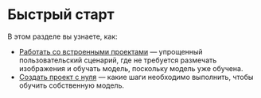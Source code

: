 # Быстрый старт

В этом разделе вы узнаете, как:
* [Работать со встроенными проектами](https://docs.primo-rpa.ru/primo-rpa/primo-rpa-ai-server/user/quick-start/about-system-projects) — упрощенный пользовательский сценарий, где не требуется размечать изображения и обучать модель, поскольку модель уже обучена.
* [Создать проект с нуля](https://docs.primo-rpa.ru/primo-rpa/primo-rpa-ai-server/user/quick-start/new-project) — какие шаги необходимо выполнить, чтобы обучить собственную модель.

